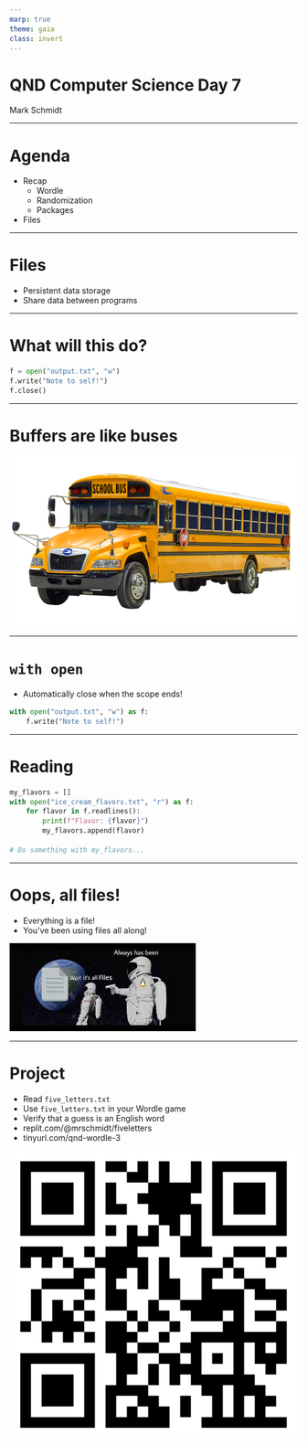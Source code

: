 ```yaml
---
marp: true
theme: gaia
class: invert
---
```


# QND Computer Science Day 7
Mark Schmidt

--- 

# Agenda

- Recap
    - Wordle
    - Randomization
    - Packages
- Files

---

# Files

- Persistent data storage
- Share data between programs

--- 

# What will this do?

```python
f = open("output.txt", "w")
f.write("Note to self!")
f.close()

```

<!-- -->
<!-- What happens if we don't close? -->
<!-- Why didn't it write out to file? -->
<!-- We'll talk about that "w" flag -->
<!-- Files have an internal buffer -->

--- 

# Buffers are like buses

![](../assets/bus.png)


---

# `with open`

- Automatically close when the scope ends!

```python
with open("output.txt", "w") as f:
    f.write("Note to self!")
```
---

# Reading 

```python
my_flavors = []
with open("ice_cream_flavors.txt", "r") as f:
    for flavor in f.readlines():
        print(f"Flavor: {flavor}")
        my_flavors.append(flavor)

# Do something with my_flavors...

```


---

# Oops, all files!
- Everything is a file!
- You've been using files all along!

![bg right height:60%](../assets/all-files.jpeg)

---

# Project

- Read `five_letters.txt`
- Use `five_letters.txt` in your Wordle game
- Verify that a guess is an English word
- replit.com/@mrschmidt/fiveletters
- tinyurl.com/qnd-wordle-3


![bg right w:500](../assets/qnd-wordle-3.png)